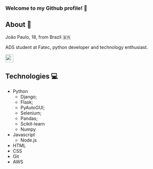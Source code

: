 ### Welcome to my Github profile! 👋

<!--
**joaopaulo02/joaopaulo02** is a ✨ _special_ ✨ repository because its `README.md` (this file) appears on your GitHub profile.

Here are some ideas to get you started:

- 🔭 I’m currently working on ...
- 🌱 I’m currently learning ...
- 👯 I’m looking to collaborate on ...
- 🤔 I’m looking for help with ...
- 💬 Ask me about ...
- 📫 How to reach me: ...
- 😄 Pronouns: ...
- ⚡ Fun fact: ...
-->

## About 📘

João Paulo, 18, from Brazil 🇧🇷

ADS student at Fatec, python developer and technology enthusiast.

[<img src="https://cdn-icons-png.flaticon.com/512/174/174857.png" width="25"/>](https://www.linkedin.com/in/joao-paulo-nobrega/)

## Technologies 💻

* Python
  - Django;
  - Flask;
  - PyAutoGUI;
  - Selenium;
  - Pandas;
  - Scikit-learn
  - Numpy
* Javascript
  - Node.js  
* HTML
* CSS
* Git
* AWS

